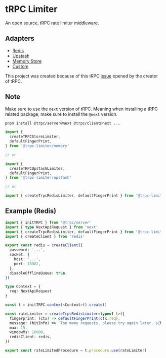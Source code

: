 # tRPC Limiter

An open source, tRPC rate limiter middleware.

## Adapters

- [Redis](https://github.com/OrJDev/trpc-limiter/tree/main/packages/redis)
- [Upstash](https://github.com/OrJDev/trpc-limiter/tree/main/packages/upstash)
- [Memory Store](https://github.com/OrJDev/trpc-limiter/tree/main/packages/memory)
- [Custom](https://github.com/OrJDev/trpc-limiter/tree/main/packages/core)

This project was created because of this tRPC [issue](https://github.com/trpc/trpc/issues/3227) opened by the creator of tRPC.

## Note

Make sure to use the `next` version of tRPC. Meaning when installing a tRPC related package, make sure to install the `@next` version.

```bash
pnpm install @trpc/server@next @trpc/client@next ...
```

```ts
import {
  createTRPCStoreLimiter,
  defaultFingerPrint,
} from '@trpc-limiter/memory'

// or

import {
  createTRPCUpstashLimiter,
  defaultFingerPrint,
} from '@trpc-limiter/upstash'

// or

import { createTrpcRedisLimiter, defaultFingerPrint } from '@trpc-limiter/redis'
```

## Example (Redis)

```ts
import { initTRPC } from '@trpc/server'
import { type NextApiRequest } from 'next'
import { createTrpcRedisLimiter, defaultFingerPrint } from '@trpc-limiter/redis'
import { createClient } from 'redis'

export const redis = createClient({
  password: '...',
  socket: {
    host: '...',
    port: 18382,
  },
  disableOfflineQueue: true,
})

type Context = {
  req: NextApiRequest
}

const t = initTRPC.context<Context>().create()

const rateLimiter = createTrpcRedisLimiter<typeof t>({
  fingerprint: (ctx) => defaultFingerPrint(ctx.req),
  message: (hitInfo) => `Too many requests, please try again later. ${hitInfo}`,
  max: 15,
  windowMs: 10000,
  redisClient: redis,
})

export const rateLimitedProcedure = t.procedure.use(rateLimiter)
```
